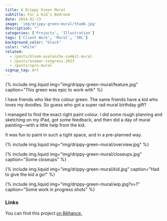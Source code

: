 ```yaml
---
title: A Drippy Green Mural
subtitle: For a Kid’s Bedroom
date: 2024-02-23
image: 'img/drippy-green-mural/thumb.jpg'
description: ""
categories: ['Projects', 'Illustration']
tags: ['Client Work', 'Mural', 'IRL']
background_color: "black"
color: "white"
related:
  - /posts/bloom-avalanche-summit-mural
  - /posts/esomar-congress-2023
  - /posts/spro-mural
signup_tag: Art
---
```

{% include img.liquid img="img/drippy-green-mural/feature.jpg" caption="This green was epic to work with" %}

I have friends who like this colour green. The same friends have a kid who loves my doodles. So guess who got a super rad mural birthday gift?

I managed to find the exact right paint colour. I did some rough planning and sketching on my iPad, got some feedback, and then did a day of mural painting—with a little help from the kid.

It was fun to paint in such a tight space, and in a pre-planned way.

{% include img.liquid img="img/drippy-green-mural/overview.jpg" %}

{% include img.liquid img="img/drippy-green-mural/closeups.jpg" caption="Some closeups" %}

{% include img.liquid img="img/drippy-green-mural/kid.jpg" caption="Had to give the kid a go!" %}

{% include img.liquid img="img/drippy-green-mural/wip.jpg?v=1" caption="Some work in progress shots" %}


### Links
You can find this project [on Bēhance.]()